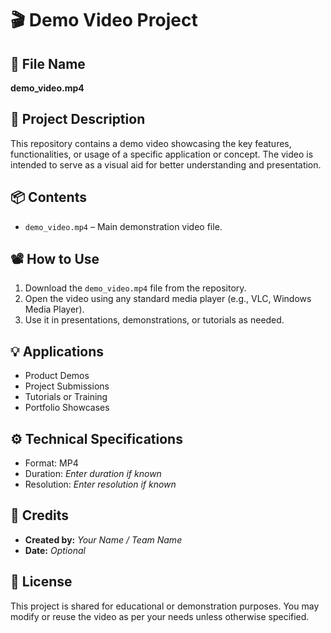 
# 🎬 Demo Video Project

## 📁 File Name
**demo_video.mp4**

## 📝 Project Description
This repository contains a demo video showcasing the key features, functionalities, or usage of a specific application or concept. The video is intended to serve as a visual aid for better understanding and presentation.

## 📦 Contents
- `demo_video.mp4` – Main demonstration video file.

## 📽️ How to Use
1. Download the `demo_video.mp4` file from the repository.
2. Open the video using any standard media player (e.g., VLC, Windows Media Player).
3. Use it in presentations, demonstrations, or tutorials as needed.

## 💡 Applications
- Product Demos  
- Project Submissions  
- Tutorials or Training  
- Portfolio Showcases

## ⚙️ Technical Specifications
- Format: MP4  
- Duration: *Enter duration if known*  
- Resolution: *Enter resolution if known*

## 👥 Credits
- **Created by:** *Your Name / Team Name*
- **Date:** *Optional*

## 📄 License
This project is shared for educational or demonstration purposes. You may modify or reuse the video as per your needs unless otherwise specified.
